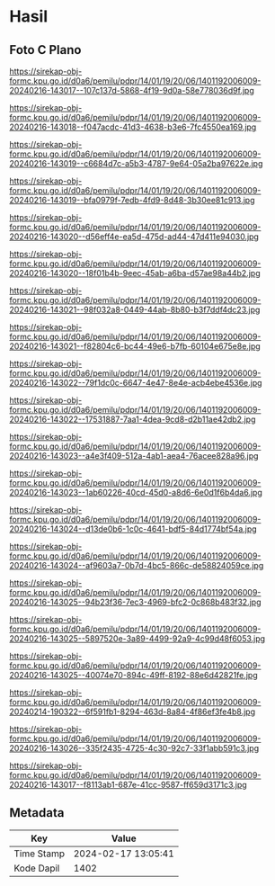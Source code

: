 # Hasil

## Foto C Plano

https://sirekap-obj-formc.kpu.go.id/d0a6/pemilu/pdpr/14/01/19/20/06/1401192006009-20240216-143017--107c137d-5868-4f19-9d0a-58e778036d9f.jpg

https://sirekap-obj-formc.kpu.go.id/d0a6/pemilu/pdpr/14/01/19/20/06/1401192006009-20240216-143018--f047acdc-41d3-4638-b3e6-7fc4550ea169.jpg

https://sirekap-obj-formc.kpu.go.id/d0a6/pemilu/pdpr/14/01/19/20/06/1401192006009-20240216-143019--c6684d7c-a5b3-4787-9e64-05a2ba97622e.jpg

https://sirekap-obj-formc.kpu.go.id/d0a6/pemilu/pdpr/14/01/19/20/06/1401192006009-20240216-143019--bfa0979f-7edb-4fd9-8d48-3b30ee81c913.jpg

https://sirekap-obj-formc.kpu.go.id/d0a6/pemilu/pdpr/14/01/19/20/06/1401192006009-20240216-143020--d56eff4e-ea5d-475d-ad44-47d411e94030.jpg

https://sirekap-obj-formc.kpu.go.id/d0a6/pemilu/pdpr/14/01/19/20/06/1401192006009-20240216-143020--18f01b4b-9eec-45ab-a6ba-d57ae98a44b2.jpg

https://sirekap-obj-formc.kpu.go.id/d0a6/pemilu/pdpr/14/01/19/20/06/1401192006009-20240216-143021--98f032a8-0449-44ab-8b80-b3f7ddf4dc23.jpg

https://sirekap-obj-formc.kpu.go.id/d0a6/pemilu/pdpr/14/01/19/20/06/1401192006009-20240216-143021--f82804c6-bc44-49e6-b7fb-60104e675e8e.jpg

https://sirekap-obj-formc.kpu.go.id/d0a6/pemilu/pdpr/14/01/19/20/06/1401192006009-20240216-143022--79f1dc0c-6647-4e47-8e4e-acb4ebe4536e.jpg

https://sirekap-obj-formc.kpu.go.id/d0a6/pemilu/pdpr/14/01/19/20/06/1401192006009-20240216-143022--17531887-7aa1-4dea-9cd8-d2b11ae42db2.jpg

https://sirekap-obj-formc.kpu.go.id/d0a6/pemilu/pdpr/14/01/19/20/06/1401192006009-20240216-143023--a4e3f409-512a-4ab1-aea4-76acee828a96.jpg

https://sirekap-obj-formc.kpu.go.id/d0a6/pemilu/pdpr/14/01/19/20/06/1401192006009-20240216-143023--1ab60226-40cd-45d0-a8d6-6e0d1f6b4da6.jpg

https://sirekap-obj-formc.kpu.go.id/d0a6/pemilu/pdpr/14/01/19/20/06/1401192006009-20240216-143024--d13de0b6-1c0c-4641-bdf5-84d1774bf54a.jpg

https://sirekap-obj-formc.kpu.go.id/d0a6/pemilu/pdpr/14/01/19/20/06/1401192006009-20240216-143024--af9603a7-0b7d-4bc5-866c-de58824059ce.jpg

https://sirekap-obj-formc.kpu.go.id/d0a6/pemilu/pdpr/14/01/19/20/06/1401192006009-20240216-143025--94b23f36-7ec3-4969-bfc2-0c868b483f32.jpg

https://sirekap-obj-formc.kpu.go.id/d0a6/pemilu/pdpr/14/01/19/20/06/1401192006009-20240216-143025--5897520e-3a89-4499-92a9-4c99d48f6053.jpg

https://sirekap-obj-formc.kpu.go.id/d0a6/pemilu/pdpr/14/01/19/20/06/1401192006009-20240216-143025--40074e70-894c-49ff-8192-88e6d42821fe.jpg

https://sirekap-obj-formc.kpu.go.id/d0a6/pemilu/pdpr/14/01/19/20/06/1401192006009-20240214-190322--6f591fb1-8294-463d-8a84-4f86ef3fe4b8.jpg

https://sirekap-obj-formc.kpu.go.id/d0a6/pemilu/pdpr/14/01/19/20/06/1401192006009-20240216-143026--335f2435-4725-4c30-92c7-33f1abb591c3.jpg

https://sirekap-obj-formc.kpu.go.id/d0a6/pemilu/pdpr/14/01/19/20/06/1401192006009-20240216-143017--f8113ab1-687e-41cc-9587-ff659d3171c3.jpg


## Metadata

| Key        | Value               |
| ---------- | ------------------- |
| Time Stamp | 2024-02-17 13:05:41 |
| Kode Dapil | 1402                |




